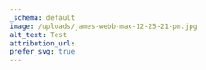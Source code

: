 ```yaml
---
_schema: default
image: /uploads/james-webb-max-12-25-21-pm.jpg
alt_text: Test
attribution_url:
prefer_svg: true
---
```

